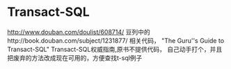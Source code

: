# Transact-SQL
http://www.douban.com/doulist/608714/ 豆列中的http://book.douban.com/subject/1231877/ 相关代码，
"The Guru''s Guide to Transact-SQL" Transact-SQL权威指南,原书不提供代码，
自己动手打个，并且把废弃的方法改成现在可用的，方便查找t-sql例子
